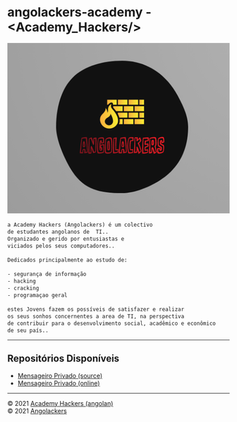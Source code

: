 # angolackers-academy - &lt;Academy_Hackers/&gt;
![logo-angolackers](04.png)

    a Academy Hackers (Angolackers) é um colectivo
    de estudantes angolanos de  TI..
    Organizado e gerido por entusiastas e
    viciados pelos seus computadores..
    
    Dedicados principalmente ao estudo de:
    
    - segurança de informação
    - hacking
    - cracking
    - programaçao geral
    
    estes Jovens fazem os possíveis de satisfazer e realizar
    os seus sonhos concernentes a area de TI, na perspectiva
    de contribuir para o desenvolvimento social, acadêmico e econômico
    de seu país..

---
## Repositórios Disponíveis

- [Mensageiro Privado (source)](https://github.com/Angolackers-Academy/msg)
- [Mensageiro Privado (online)](https://angolackers-academy.github.io/msg)

---

&copy; 2021 [Academy Hackers (angolan)](#) \
&copy; 2021 [Angolackers](#)
